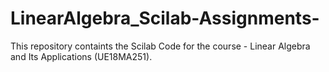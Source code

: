 # LinearAlgebra_Scilab-Assignments-
This repository containts the Scilab Code for the course - Linear Algebra and Its Applications  (UE18MA251).
